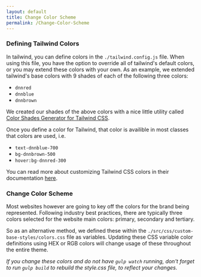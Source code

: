 ```yaml
---
layout: default
title: Change Color Scheme
permalink: /Change-Color-Scheme
---
```


### Defining Tailwind Colors

In tailwind, you can define colors in the `./tailwind.config.js` file. When using this file, you have the option to override all of tailwind's default colors, or you may extend these colors with your own. As an example, we extended tailwind's base colors with 9 shades of each of the following three colors:

- `dnnred`
- `dnnblue`
- `dnnbrown`

We created our shades of the above colors with a nice little utility called [Color Shades Generator for Tailwind CSS](https://javisperez.github.io/tailwindcolorshades/#/).

Once you define a color for Tailwind, that color is availible in most classes that colors are used, i.e.

- `text-dnnblue-700`
- `bg-dnnbrown-500`
- `hover:bg-dnnred-300`

You can read more about customizing Tailwind CSS colors in their documentation [here](https://tailwindcss.com/docs/customizing-colors/#app).

### Change Color Scheme

Most websites however are going to key off the colors for the brand being represented. Following industry best practices, there are typically three colors selected for the website main colors: primary, secondary and tertiary.

So as an alternative method, we defined these within the `./src/css/custom-base-styles/colors.css` file as variables. Updating these CSS variable color definitions using HEX or RGB colors will change usage of these throughout the entire theme.

_If you change these colors and do not have `gulp watch` running, don't forget to run `gulp build` to rebuild the style.css file, to reflect your changes._
